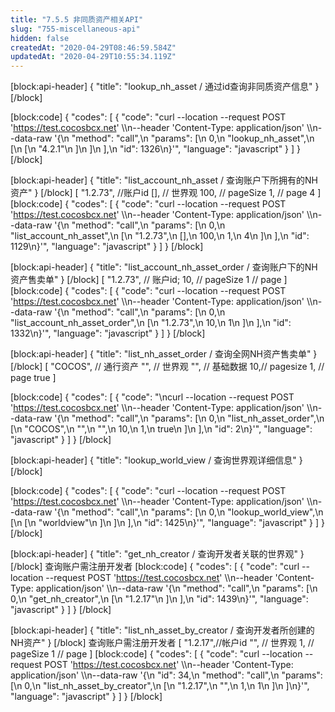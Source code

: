 ```yaml
---
title: "7.5.5 非同质资产相关API"
slug: "755-miscellaneous-api"
hidden: false
createdAt: "2020-04-29T08:46:59.584Z"
updatedAt: "2020-04-29T10:55:34.119Z"
---
```

[block:api-header]
{
  "title": "lookup_nh_asset / 通过id查询非同质资产信息"
}
[/block]

[block:code]
{
  "codes": [
    {
      "code": "curl --location --request POST 'https://test.cocosbcx.net' \\\n--header 'Content-Type: application/json' \\\n--data-raw '{\n    \"method\": \"call\",\n    \"params\": [\n        0,\n        \"lookup_nh_asset\",\n        [\n            [\n                \"4.2.1\"\n            ]\n        ]\n    ],\n    \"id\": 1326\n}'",
      "language": "javascript"
    }
  ]
}
[/block]

[block:api-header]
{
  "title": "list_account_nh_asset / 查询账户下所拥有的NH资产"
}
[/block]
[
            "1.2.73", //账户id
            [], // 世界观
            100, // pageSize
            1, // page
            4
 ]
[block:code]
{
  "codes": [
    {
      "code": "curl --location --request POST 'https://test.cocosbcx.net' \\\n--header 'Content-Type: application/json' \\\n--data-raw '{\n    \"method\": \"call\",\n    \"params\": [\n        0,\n        \"list_account_nh_asset\",\n        [\n            \"1.2.73\",\n            [],\n            100,\n            1,\n            4\n        ]\n    ],\n    \"id\": 1129\n}'",
      "language": "javascript"
    }
  ]
}
[/block]

[block:api-header]
{
  "title": "list_account_nh_asset_order / 查询账户下的NH资产售卖单"
}
[/block]
[
            "1.2.73", // 账户id;
            10, // pageSize
            1 // page
 ]
[block:code]
{
  "codes": [
    {
      "code": "curl --location --request POST 'https://test.cocosbcx.net' \\\n--header 'Content-Type: application/json' \\\n--data-raw '{\n    \"method\": \"call\",\n    \"params\": [\n        0,\n        \"list_account_nh_asset_order\",\n        [\n            \"1.2.73\",\n            10,\n            1\n        ]\n    ],\n    \"id\": 1332\n}'",
      "language": "javascript"
    }
  ]
}
[/block]

[block:api-header]
{
  "title": "list_nh_asset_order / 查询全网NH资产售卖单"
}
[/block]
[
            "COCOS", // 通行资产
            "", // 世界观
            "", // 基础数据
            10,// pagesize
            1, // page
            true
   ]

[block:code]
{
  "codes": [
    {
      "code": "\ncurl --location --request POST 'https://test.cocosbcx.net' \\\n--header 'Content-Type: application/json' \\\n--data-raw '{\n    \"method\": \"call\",\n    \"params\": [\n        0,\n        \"list_nh_asset_order\",\n        [\n            \"COCOS\",\n            \"\",\n            \"\",\n            10,\n            1,\n            true\n        ]\n    ],\n    \"id\": 2\n}'",
      "language": "javascript"
    }
  ]
}
[/block]

[block:api-header]
{
  "title": "lookup_world_view / 查询世界观详细信息"
}
[/block]

[block:code]
{
  "codes": [
    {
      "code": "curl --location --request POST 'https://test.cocosbcx.net' \\\n--header 'Content-Type: application/json' \\\n--data-raw '{\n    \"method\": \"call\",\n    \"params\": [\n        0,\n        \"lookup_world_view\",\n        [\n            [\n                \"worldview\"\n            ]\n        ]\n    ],\n    \"id\": 1425\n}'",
      "language": "javascript"
    }
  ]
}
[/block]

[block:api-header]
{
  "title": "get_nh_creator  / 查询开发者关联的世界观"
}
[/block]
查询账户需注册开发者
[block:code]
{
  "codes": [
    {
      "code": "curl --location --request POST 'https://test.cocosbcx.net' \\\n--header 'Content-Type: application/json' \\\n--data-raw '{\n    \"method\": \"call\",\n    \"params\": [\n        0,\n        \"get_nh_creator\",\n        [\n            \"1.2.17\"\n        ]\n    ],\n    \"id\": 1439\n}'",
      "language": "javascript"
    }
  ]
}
[/block]

[block:api-header]
{
  "title": "list_nh_asset_by_creator / 查询开发者所创建的NH资产"
}
[/block]
查询账户需注册开发者
 [
            "1.2.17",//帐户id
            "", // 世界观
            1, // pageSize
            1 // page
  ]
[block:code]
{
  "codes": [
    {
      "code": "curl --location --request POST 'https://test.cocosbcx.net' \\\n--header 'Content-Type: application/json' \\\n--data-raw '{\n    \"id\": 34,\n    \"method\": \"call\",\n    \"params\": [\n        0,\n        \"list_nh_asset_by_creator\",\n        [\n            \"1.2.17\",\n            \"\",\n            1,\n            1\n        ]\n    ]\n}'",
      "language": "javascript"
    }
  ]
}
[/block]
